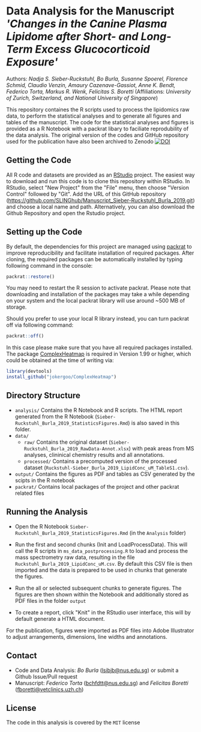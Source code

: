# Data Analysis for the Manuscript *'Changes in the Canine Plasma Lipidome after Short- and Long-Term Excess Glucocorticoid Exposure'*
Authors: *Nadja S. Sieber-Ruckstuhl, Bo Burla, Susanne Spoerel, Florence Schmid, Claudio Venzin, Amaury Cazenave-Gassiot, Anne K. Bendt, Federico Torta, Markus R. Wenk, Felicitas S. Boretti* (Affiliations: *University of Zurich, Switzerland, and National University of Singapore*)

This repository containes the R scripts used to process the lipidomics raw data, to perform the statistical analyses and to generate all figures and tables of the manuscript. The code for the statistical analyses and figures is provided as a R Notebook with a packrat libary to faciliate reprodubility of the data analysis. The original version of the codes and GitHub repository  used for the publication have also been archived to Zenodo [![DOI](https://zenodo.org/badge/DOI/10.5281/zenodo.2581113.svg)](https://doi.org/10.5281/zenodo.2581113)

## Getting the Code
All R code and datasets are provided as an [RStudio](https://www.rstudio.com/products/RStudio) project. The easiest way to download and run this code is to clone this repository within RStudio. In RStudio, select "New Project" from the "File" menu, then choose "Version Control" followed by "Git". Add the URL of this GitHub repository (https://github.com/SLINGhub/Manuscript_Sieber-Ruckstuhl_Burla_2019.git) and choose a local name and path. Alternatively, you can also download the Github Repository and open the Rstudio project. 

## Setting up the Code
By default, the dependencies for this project are managed using [packrat](https://rstudio.github.io/packrat/) to improve reproducibility and facilitate installation of required packages. After cloning, the required packages can be automatically installed by typing following command in the console: 
```r
packrat::restore()
```
You may need to restart the R session to activate packrat. Please note that downloading and installation of the packages may take a while depending on your system and the local packrat library will use around ~500 MB of storage. 

Should you prefer to use your local R library instead, you can turn packrat off via following command: 
```r
packrat::off()
```
In this case please make sure that you have all required packages installed. The package [ComplexHeatmap](https://github.com/jokergoo/ComplexHeatmap) is required in Version 1.99 or higher, which could be obtained at the time of writing via: 
```r
library(devtools)
install_github("jokergoo/ComplexHeatmap")
```

## Directory Structure
* `analysis/` Contains the R Notebook and R scripts. The HTML report generated from the R Notebook (`Sieber-Ruckstuhl_Burla_2019_StatisticsFigures.Rmd`) is also saved in this folder. 
* `data/`
    * `raw/`  Contains the original dataset (`Sieber-Ruckstuhl_Burla_2019_RawData-Annot.xlsx`) with peak areas from MS analyses, clininical chemistry results and all annotations.
    * `processed/`  Contains a precomputed version of the processed dataset (`Ruckstuhl-Sieber_Burla_2019_LipidConc_uM_TableS1.csv`). 
* `output/`  Contains the figures as PDF and tables as CSV generated by the scipts in the R notebook
* `packrat/`  Contains local packages of the project and other packrat related files 

## Running the Analysis
* Open the R Notebook `Sieber-Ruckstuhl_Burla_2019_StatisticsFigures.Rmd` (in the `Analysis` folder)
* Run the first and second chunks (Init and LoadProcessData). This will call the R scripts in `ms_data_postprocessing.R` to load and process the mass spectrometry raw data, resulting in the file `Ruckstuhl_Burla_2019_LipidConc_uM.csv`. By default this CSV file is then imported and the data is prepared to be used in chunks that generate the figures.
* Run the all or selected subsequent chunks to generate figures. The figures are then shown within the Notebook and additionally stored as PDF files in the folder `output`

* To create a report, click "Knit" in the RStudio user interface, this will by default generate a HTML document.   

For the publication, figures were imported as PDF files into Adobe Illustrator to adjust arrangements, dimensions, line widths and annotations.

## Contact
* Code and Data Analysis:  *Bo Burla* (lsibjb@nus.edu.sg) or submit a Github Issue/Pull request 
* Manuscript:  *Federico Torta* (bchfdtt@nus.edu.sg) and *Felicitas Boretti* (fboretti@vetclinics.uzh.ch)
            

License
----
The code in this analysis is covered by the `MIT` license 


